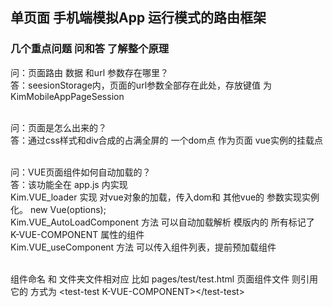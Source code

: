 <h2>单页面 手机端模拟App 运行模式的路由框架</h2>


<h3>几个重点问题 问和答 了解整个原理</h3>
问：页面路由 数据 和url 参数存在哪里？<br>
答：seesionStorage内，页面的url参数全部存在此处，存放键值 为 KimMobileAppPageSession<br><br>


问：页面是怎么出来的？<br>
答：通过css样式和div合成的占满全屏的 一个dom点 作为页面 vue实例的挂载点<br><br>


问：VUE页面组件如何自动加载的？<br>
答：该功能全在 app.js 内实现 <br>
Kim.VUE_loader 实现 对vue对象的加载，传入dom和 其他vue的 参数实现实例化。 new Vue(options);<br>
Kim.VUE_AutoLoadComponent 方法 可以自动加载解析 模版内的 所有标记了 K-VUE-COMPONENT 属性的组件<br>
Kim.VUE_useComponent 方法 可以传入组件列表，提前预加载组件<br><br>

组件命名 和 文件夹文件相对应 比如 pages/test/test.html 页面组件文件 则引用它的 方式为 &lt;test-test K-VUE-COMPONENT&gt;&lt;/test-test&gt;